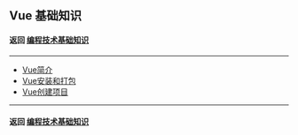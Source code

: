 ## Vue 基础知识

#### 返回 [编程技术基础知识](../编程技术基础知识.md)

---

- [Vue简介](./基础知识/Vue简介.md)
- [Vue安装和打包](./基础知识/Vue安装和打包.md)
- [Vue创建项目](./基础知识/Vue创建项目.md)

---

#### 返回 [编程技术基础知识](../编程技术基础知识.md)

